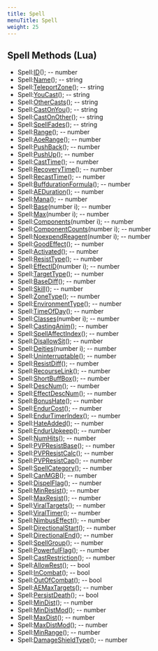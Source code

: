 ```yaml
---
title: Spell
menuTitle: Spell
weight: 25
---
```


## Spell Methods (Lua)
- Spell:[ID](id)(); -- number
- Spell:[Name](name)(); -- string
- Spell:[TeleportZone](teleportzone)(); -- string
- Spell:[YouCast](youcast)(); -- string
- Spell:[OtherCasts](othercasts)(); -- string
- Spell:[CastOnYou](castonyou)(); -- string
- Spell:[CastOnOther](castonother)(); -- string
- Spell:[SpellFades](spellfades)(); -- string
- Spell:[Range](range)(); -- number
- Spell:[AoeRange](aoerange)(); -- number
- Spell:[PushBack](pushback)(); -- number
- Spell:[PushUp](pushup)(); -- number
- Spell:[CastTime](casttime)(); -- number
- Spell:[RecoveryTime](recoverytime)(); -- number
- Spell:[RecastTime](recasttime)(); -- number
- Spell:[BuffdurationFormula](buffdurationformula)(); -- number
- Spell:[AEDuration](aeduration)(); -- number
- Spell:[Mana](mana)(); -- number
- Spell:[Base](base)(number i); -- number
- Spell:[Max](max)(number i); -- number
- Spell:[Components](components)(number i); -- number
- Spell:[ComponentCounts](componentcounts)(number i); -- number
- Spell:[NoexpendReagent](noexpendreagent)(number i); -- number
- Spell:[GoodEffect](goodeffect)(); -- number
- Spell:[Activated](activated)(); -- number
- Spell:[ResistType](resisttype)(); -- number
- Spell:[EffectID](effectid)(number i); -- number
- Spell:[TargetType](targettype)(); -- number
- Spell:[BaseDiff](basediff)(); -- number
- Spell:[Skill](skill)(); -- number
- Spell:[ZoneType](zonetype)(); -- number
- Spell:[EnvironmentType](environmenttype)(); -- number
- Spell:[TimeOfDay](timeofday)(); -- number
- Spell:[Classes](classes)(number i); -- number
- Spell:[CastingAnim](castinganim)(); -- number
- Spell:[SpellAffectIndex](spellaffectindex)(); -- number
- Spell:[DisallowSit](disallowsit)(); -- number
- Spell:[Deities](deities)(number i); -- number
- Spell:[Uninterruptable](uninterruptable)(); -- number
- Spell:[ResistDiff](resistdiff)(); -- number
- Spell:[RecourseLink](recourselink)(); -- number
- Spell:[ShortBuffBox](shortbuffbox)(); -- number
- Spell:[DescNum](descnum)(); -- number
- Spell:[EffectDescNum](effectdescnum)(); -- number
- Spell:[BonusHate](bonushate)(); -- number
- Spell:[EndurCost](endurcost)(); -- number
- Spell:[EndurTimerIndex](endurtimerindex)(); -- number
- Spell:[HateAdded](hateadded)(); -- number
- Spell:[EndurUpkeep](endurupkeep)(); -- number
- Spell:[NumHits](numhits)(); -- number
- Spell:[PVPResistBase](pvpresistbase)(); -- number
- Spell:[PVPResistCalc](pvpresistcalc)(); -- number
- Spell:[PVPResistCap](pvpresistcap)(); -- number
- Spell:[SpellCategory](spellcategory)(); -- number
- Spell:[CanMGB](canmgb)(); -- number
- Spell:[DispelFlag](dispelflag)(); -- number
- Spell:[MinResist](minresist)(); -- number
- Spell:[MaxResist](maxresist)(); -- number
- Spell:[ViralTargets](viraltargets)(); -- number
- Spell:[ViralTimer](viraltimer)(); -- number
- Spell:[NimbusEffect](nimbuseffect)(); -- number
- Spell:[DirectionalStart](directionalstart)(); -- number
- Spell:[DirectionalEnd](directionalend)(); -- number
- Spell:[SpellGroup](spellgroup)(); -- number
- Spell:[PowerfulFlag](powerfulflag)(); -- number
- Spell:[CastRestriction](castrestriction)(); -- number
- Spell:[AllowRest](allowrest)(); -- bool
- Spell:[InCombat](incombat)(); -- bool
- Spell:[OutOfCombat](outofcombat)(); -- bool
- Spell:[AEMaxTargets](aemaxtargets)(); -- number
- Spell:[PersistDeath](persistdeath)(); -- bool
- Spell:[MinDist](mindist)(); -- number
- Spell:[MinDistMod](mindistmod)(); -- number
- Spell:[MaxDist](maxdist)(); -- number
- Spell:[MaxDistMod](maxdistmod)(); -- number
- Spell:[MinRange](minrange)(); -- number
- Spell:[DamageShieldType](damageshieldtype)(); -- number
